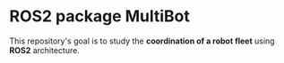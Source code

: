# ROS2 package MultiBot

This repository's goal is to study the **coordination of a robot fleet** using **ROS2** architecture.

